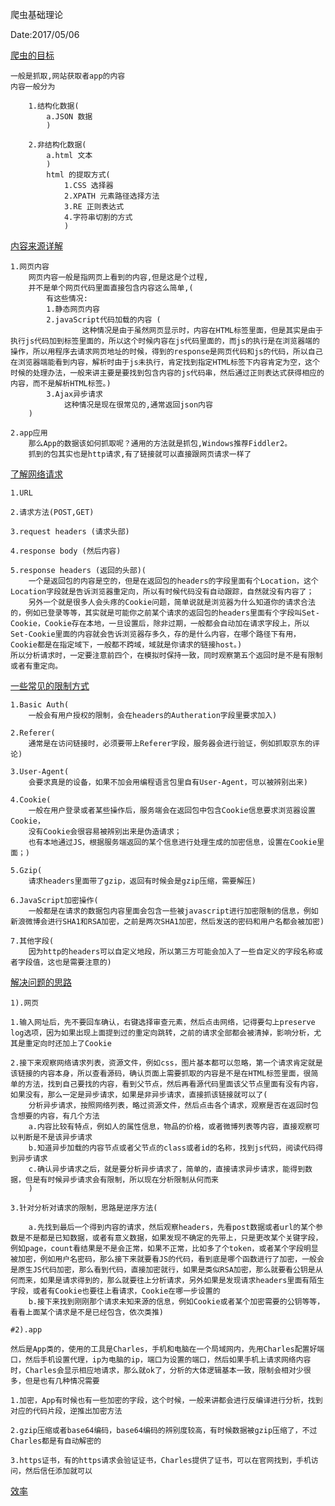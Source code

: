 爬虫基础理论

Date:2017/05/06

[爬虫的目标]()

	一般是抓取,网站获取者app的内容
	内容一般分为

		1.结构化数据(
			a.JSON 数据
			)

		2.非结构化数据(
			a.html 文本
			)
			html 的提取方式(
				1.CSS 选择器
				2.XPATH 元素路径选择方法
				3.RE 正则表达式
				4.字符串切割的方式
				)
[内容来源详解]()

	1.网页内容 
		网页内容一般是指网页上看到的内容,但是这是个过程,
		并不是单个网页代码里面直接包含内容这么简单,(
			有这些情况:
			1.静态网页内容
			2.javaScript代码加载的内容 (
					这种情况是由于虽然网页显示时，内容在HTML标签里面，但是其实是由于执行js代码加到标签里面的，所以这个时候内容在js代码里面的，而js的执行是在浏览器端的操作，所以用程序去请求网页地址的时候，得到的response是网页代码和js的代码，所以自己在浏览器端能看到内容，解析时由于js未执行，肯定找到指定HTML标签下内容肯定为空，这个时候的处理办法，一般来讲主要是要找到包含内容的js代码串，然后通过正则表达式获得相应的内容，而不是解析HTML标签。)
			3.Ajax异步请求
				这种情况是现在很常见的,通常返回json内容
		)

	2.app应用
		那么App的数据该如何抓取呢？通用的方法就是抓包,Windows推荐Fiddler2。
		抓到的包其实也是http请求,有了链接就可以直接跟网页请求一样了

[了解网络请求]()

	1.URL

	2.请求方法(POST,GET)

	3.request headers (请求头部)

	4.response body (然后内容)

	5.response headers (返回的头部)(
		一个是返回包的内容是空的，但是在返回包的headers的字段里面有个Location，这个Location字段就是告诉浏览器重定向，所以有时候代码没有自动跟踪，自然就没有内容了；
		另外一个就是很多人会头疼的Cookie问题，简单说就是浏览器为什么知道你的请求合法的，例如已登录等等，其实就是可能你之前某个请求的返回包的headers里面有个字段叫Set-Cookie，Cookie存在本地，一旦设置后，除非过期，一般都会自动加在请求字段上，所以Set-Cookie里面的内容就会告诉浏览器存多久，存的是什么内容，在哪个路径下有用，Cookie都是在指定域下，一般都不跨域，域就是你请求的链接host。)
	所以分析请求时，一定要注意前四个，在模拟时保持一致，同时观察第五个返回时是不是有限制或者有重定向。

[一些常见的限制方式]()

	1.Basic Auth(
		一般会有用户授权的限制，会在headers的Autheration字段里要求加入)

	2.Referer(
		通常是在访问链接时，必须要带上Referer字段，服务器会进行验证，例如抓取京东的评论)

	3.User-Agent(
		会要求真是的设备，如果不加会用编程语言包里自有User-Agent，可以被辨别出来)

	4.Cookie(
		一般在用户登录或者某些操作后，服务端会在返回包中包含Cookie信息要求浏览器设置Cookie，
		没有Cookie会很容易被辨别出来是伪造请求；
		也有本地通过JS，根据服务端返回的某个信息进行处理生成的加密信息，设置在Cookie里面；)

	5.Gzip(
		请求headers里面带了gzip，返回有时候会是gzip压缩，需要解压)

	6.JavaScript加密操作(
		一般都是在请求的数据包内容里面会包含一些被javascript进行加密限制的信息，例如新浪微博会进行SHA1和RSA加密，之前是两次SHA1加密，然后发送的密码和用户名都会被加密)

	7.其他字段(
		因为http的headers可以自定义地段，所以第三方可能会加入了一些自定义的字段名称或者字段值，这也是需要注意的)

[解决问题的思路]()

	1).网页

	1.输入网址后，先不要回车确认，右键选择审查元素，然后点击网络，记得要勾上preserve log选项，因为如果出现上面提到过的重定向跳转，之前的请求全部都会被清掉，影响分析，尤其是重定向时还加上了Cookie

	2.接下来观察网络请求列表，资源文件，例如css，图片基本都可以忽略，第一个请求肯定就是该链接的内容本身，所以查看源码，确认页面上需要抓取的内容是不是在HTML标签里面，很简单的方法，找到自己要找的内容，看到父节点，然后再看源代码里面该父节点里面有没有内容，如果没有，那么一定是异步请求，如果是非异步请求，直接抓该链接就可以了(
		分析异步请求，按照网络列表，略过资源文件，然后点击各个请求，观察是否在返回时包含想要的内容，有几个方法
		a.内容比较有特点，例如人的属性信息，物品的价格，或者微博列表等内容，直接观察可以判断是不是该异步请求
		b.知道异步加载的内容节点或者父节点的class或者id的名称，找到js代码，阅读代码得到异步请求
		c.确认异步请求之后，就是要分析异步请求了，简单的，直接请求异步请求，能得到数据，但是有时候异步请求会有限制，所以现在分析限制从何而来
		)

	3.针对分析对请求的限制，思路是逆序方法(

		a.先找到最后一个得到内容的请求，然后观察headers，先看post数据或者url的某个参数是不是都是已知数据，或者有意义数据，如果发现不确定的先带上，只是更改某个关键字段，例如page，count看结果是不是会正常，如果不正常，比如多了个token，或者某个字段明显被加密，例如用户名密码，那么接下来就要看JS的代码，看到底是哪个函数进行了加密，一般会是原生JS代码加密，那么看到代码，直接加密就行，如果是类似RSA加密，那么就要看公钥是从何而来，如果是请求得到的，那么就要往上分析请求，另外如果是发现请求headers里面有陌生字段，或者有Cookie也要往上看请求，Cookie在哪一步设置的
		b.接下来找到刚刚那个请求未知来源的信息，例如Cookie或者某个加密需要的公钥等等，看看上面某个请求是不是已经包含，依次类推)

	#2).app 

	然后是App类的，使用的工具是Charles，手机和电脑在一个局域网内，先用Charles配置好端口，然后手机设置代理，ip为电脑的ip，端口为设置的端口，然后如果手机上请求网络内容时，Charles会显示相应地请求，那么就ok了，分析的大体逻辑基本一致，限制会相对少很多，但是也有几种情况需要

	1.加密，App有时候也有一些加密的字段，这个时候，一般来讲都会进行反编译进行分析，找到对应的代码片段，逆推出加密方法

	2.gzip压缩或者base64编码，base64编码的辨别度较高，有时候数据被gzip压缩了，不过Charles都是有自动解密的
	
	3.https证书，有的https请求会验证证书，Charles提供了证书，可以在官网找到，手机访问，然后信任添加就可以

[效率]()
